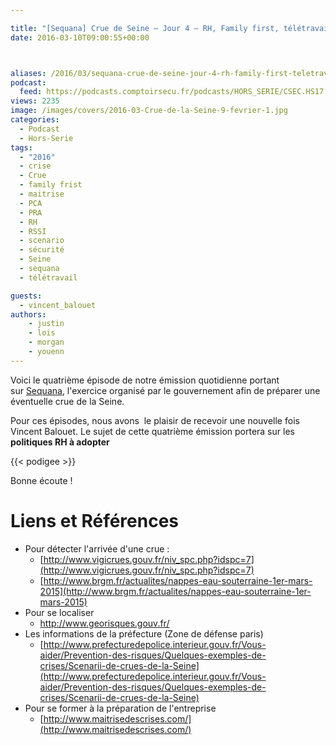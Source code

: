 ```yaml
---

title: "[Sequana] Crue de Seine – Jour 4 – RH, Family first, télétravail"
date: 2016-03-10T09:00:55+00:00



aliases: /2016/03/sequana-crue-de-seine-jour-4-rh-family-first-teletravail/
podcast:
  feed: https://podcasts.comptoirsecu.fr/podcasts/HORS_SERIE/CSEC.HS17.2016-03-10.CRUE2016_04.mp3
views: 2235
image: /images/covers/2016-03-Crue-de-la-Seine-9-fevrier-1.jpg
categories:
  - Podcast
  - Hors-Serie
tags:
  - "2016"
  - crise
  - Crue
  - family frist
  - maitrise
  - PCA
  - PRA
  - RH
  - RSSI
  - scenario
  - sécurité
  - Seine
  - sequana
  - télétravail

guests:
  - vincent_balouet
authors:
    - justin
    - lois
    - morgan
    - youenn
---
```


Voici le quatrième épisode de notre émission quotidienne portant sur [Sequana](http://www.prefecturedepolice.interieur.gouv.fr/Sequana/), l'exercice organisé par le gouvernement afin de préparer une éventuelle crue de la Seine.

Pour ces épisodes, nous avons  le plaisir de recevoir une nouvelle fois Vincent Balouet. Le sujet de cette quatrième émission portera sur les **politiques RH à adopter**

{{< podigee >}}


Bonne écoute !

# Liens et Références

- Pour détecter l'arrivée d'une crue :
  - [http://www.vigicrues.gouv.fr/niv_spc.php?idspc=7](http://www.vigicrues.gouv.fr/niv_spc.php?idspc=7)
  - [http://www.brgm.fr/actualites/nappes-eau-souterraine-1er-mars-2015](http://www.brgm.fr/actualites/nappes-eau-souterraine-1er-mars-2015)
- Pour se localiser
  - <http://www.georisques.gouv.fr/>
- Les informations de la préfecture (Zone de défense paris)
  - [http://www.prefecturedepolice.interieur.gouv.fr/Vous-aider/Prevention-des-risques/Quelques-exemples-de-crises/Scenarii-de-crues-de-la-Seine](http://www.prefecturedepolice.interieur.gouv.fr/Vous-aider/Prevention-des-risques/Quelques-exemples-de-crises/Scenarii-de-crues-de-la-Seine)
- Pour se former à la préparation de l'entreprise
  - [http://www.maitrisedescrises.com/](http://www.maitrisedescrises.com/)
